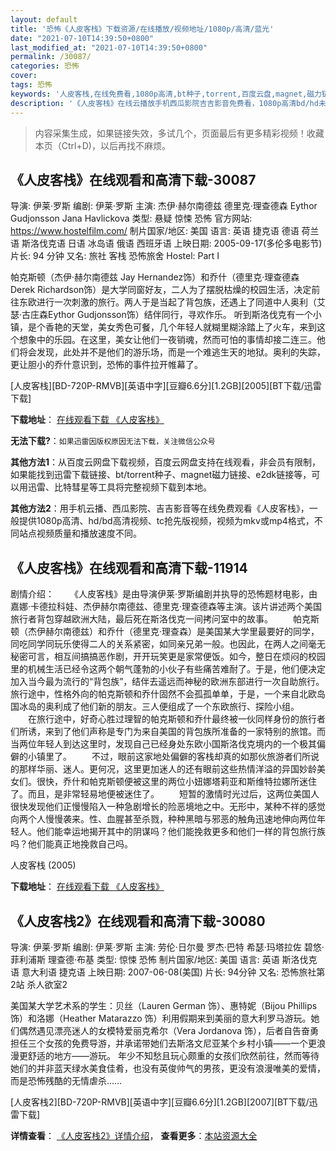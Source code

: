 ```yaml
---
layout: default
title: '恐怖《人皮客栈》下载资源/在线播放/视频地址/1080p/高清/蓝光'
date: "2021-07-10T14:39:50+0800"
last_modified_at: "2021-07-10T14:39:50+0800"
permalink: /30087/
categories: 恐怖
cover:
tags: 恐怖
keywords: '人皮客栈,在线免费看,1080p高清,bt种子,torrent,百度云盘,magnet,磁力链,迅雷下载资源'
description: '《人皮客栈》在线云播放手机西瓜影院吉吉影音免费看，1080p高清bd/hd未删减完整版和tc抢先枪版，mkv/mp4格式，附带bt/torrent种子、magnet/磁力链、百度云盘、网盘资源迅雷下载链接'
---
```


>内容采集生成，如果链接失效，多试几个，页面最后有更多精彩视频！收藏本页（Ctrl+D)，以后再找不麻烦。


## 《人皮客栈》在线观看和高清下载-30087

导演: 伊莱·罗斯 编剧: 伊莱·罗斯 主演: 杰伊·赫尔南德兹 德里克·理查德森 Eythor Gudjonsson Jana Havlickova 类型: 悬疑 惊悚 恐怖 官方网站: https://www.hostelfilm.com/ 制片国家/地区: 美国 语言: 英语 捷克语 德语 荷兰语 斯洛伐克语 日语 冰岛语 俄语 西班牙语 上映日期: 2005-09-17(多伦多电影节) 片长: 94 分钟 又名: 旅社 客栈 恐怖旅舍 Hostel: Part I

帕克斯顿（杰伊·赫尔南德兹 Jay Hernandez饰）和乔什（德里克·理查德森 Derek Richardson饰）是大学同窗好友，二人为了摆脱枯燥的校园生活，决定前往东欧进行一次刺激的旅行。两人于是当起了背包族，还遇上了同道中人奥利（艾瑟·古庄森Eythor Gudjonsson饰）结伴同行，寻欢作乐。 听到斯洛伐克有一个小镇，是个香艳的天堂，美女秀色可餐，几个年轻人就糊里糊涂踏上了火车，来到这个想象中的乐园。在这里，美女让他们一夜销魂，然而可怕的事情却接二连三。他们将会发现，此处并不是他们的游乐场，而是一个难逃生天的地狱。奥利的失踪，更让胆小的乔什意识到，恐怖的事件拉开帷幕了。


[人皮客栈][BD-720P-RMVB][英语中字][豆瓣6.6分][1.2GB][2005][BT下载/迅雷下载]

**下载地址**： [在线观看下载 《人皮客栈》](https://www.btdx8.com/torrent/hostel_2005.html) 


**无法下载?**：`如果迅雷因版权原因无法下载，关注微信公众号 `

**其他方法1**：从百度云网盘下载视频，百度云网盘支持在线观看，非会员有限制，如果能找到迅雷下载链接、bt/torrent种子、magnet磁力链接、e2dk链接等，可以用迅雷、比特彗星等工具将完整视频下载到本地。

**其他方法2**：用手机云播、西瓜影院、吉吉影音等在线免费观看《人皮客栈》，一般提供1080p高清、hd/bd高清视频、tc抢先版视频，视频为mkv或mp4格式，不同站点视频质量和播放速度不同。


## 《人皮客栈》在线观看和高清下载-11914

剧情介绍： 　　《人皮客栈》是由导演伊莱·罗斯编剧并执导的恐怖题材电影，由嘉娜·卡德拉科娃、杰伊赫尔南德兹、德里克·理查德森等主演。该片讲述两个美国旅行者背包穿越欧洲大陆，最后死在斯洛伐克一间拷问室中的故事。  　　帕克斯顿（杰伊赫尔南德兹）和乔什（德里克·理查森）是美国某大学里最要好的同学，同吃同学同玩乐使得二人的关系紧密，如同亲兄弟一般。也因此，在两人之间毫无秘密可言，相互间搞搞恶作剧，开开玩笑更是家常便饭。如今，整日在烦闷的校园里的机械生活已经令这两个朝气蓬勃的小伙子有些痛苦难耐了。于是，他们便决定加入当今最为流行的“背包族”，结伴去遥远而神秘的欧洲东部进行一次自助旅行。旅行途中，性格外向的帕克斯顿和乔什固然不会孤孤单单，于是，一个来自北欧岛国冰岛的奥利成了他们新的朋友。三人便组成了一个东欧旅行、探险小组。 　　在旅行途中，好奇心胜过理智的帕克斯顿和乔什最终被一伙同样身份的旅行者们所诱，来到了他们声称是专门为来自美国的背包族所准备的一家特别的旅馆。而当两位年轻人到达这里时，发现自己已经身处东欧小国斯洛伐克境内的一个极其偏僻的小镇里了。 　　不过，眼前这家地处偏僻的客栈却真的如那伙旅游者们所说的那样华丽、迷人。更何况，这里更加迷人的还有眼前这些热情洋溢的异国妙龄美女们。很快，乔什和帕克斯顿便被这里的两位小妞娜塔莉亚和斯维特拉娜所迷住了。而且，是非常轻易地便被迷住了。 　　短暂的激情时光过后，这两位美国人很快发现他们正慢慢陷入一种急剧增长的险恶境地之中。无形中，某种不祥的感觉向两个人慢慢袭来。性、血腥甚至杀戮，种种黑暗与邪恶的触角迅速地伸向两位年轻人。他们能幸运地揭开其中的阴谋吗？他们能挽救更多和他们一样的背包旅行族吗？他们能真正地挽救自己吗。


人皮客栈 (2005)

**下载地址**： [在线观看下载 《人皮客栈》](https://www.btbtdy.me/btdy/dy7377.html) 


## 《人皮客栈2》在线观看和高清下载-30080

导演: 伊莱·罗斯 编剧: 伊莱·罗斯 主演: 劳伦·日尔曼 罗杰·巴特 希瑟·玛塔拉佐 碧悠·菲利浦斯 理查德·布基 类型: 惊悚 恐怖 制片国家/地区: 美国 语言: 英语 斯洛伐克语 意大利语 捷克语 上映日期: 2007-06-08(美国) 片长: 94分钟 又名: 恐怖旅社第2站 杀人欲室2

美国某大学艺术系的学生：贝丝（Lauren German 饰）、惠特妮（Bijou Phillips 饰）和洛娜（Heather Matarazzo 饰）利用假期来到美丽的意大利罗马游玩。她们偶然遇见漂亮迷人的女模特爱丽克希尔（Vera Jordanova 饰），后者自告奋勇担任三个女孩的免费导游，并承诺带她们去斯洛文尼亚某个乡村小镇——一个更浪漫更舒适的地方——游玩。 年少不知愁且玩心颇重的女孩们欣然前往，然而等待她们的并非蓝天绿水美食佳肴，也没有英俊帅气的男孩，更没有浪漫唯美的爱情，而是恐怖残酷的无情虐杀……


[人皮客栈2][BD-720P-RMVB][英语中字][豆瓣6.6分][1.2GB][2007][BT下载/迅雷下载]

**详情查看**： [《人皮客栈2》详情介绍](/movie/30080/)， **查看更多**：[本站资源大全](/movie/t/all/)

